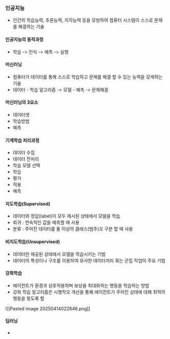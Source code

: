 ### 인공지능
- 인간의 학습능력, 추론능력, 지각능력 등을 모방하여 컴퓨터 시스템이 스스로 문제를 해결하는 기술

#### 인공지능의 동작과정
- 학습 -> 인식 -> 예측 -> 실행

#### 머신러닝
- 컴퓨터가 데이터를 통해 스스로 학습하고 문제를 해결 할 수 있는 능력을 갖게하는 기술
- 데이터 - 학습 알고리즘 -> 모델 - 예측 -> 문제해결

#### 머신러닝의 3요소
- 데이터셋
- 학습방법
- 예측

#### 기계학습 처리과정
- 데이터 수집
- 데이터 전처리
- 학습 모델 선택
- 학습
- 평가
- 적용
- 예측

#### 지도학습(Supervised)
- 데이터와 정답(label)이 모두 제시된 상태에서 모델을 학습
- 회귀 : 연속적인 값을 예측할 때 사용
- 분류 : 주어진 데이터를 둘 이상의 클래스(범주)오 구분 할 때 사용

#### 비지도학습(Unsupervised)
- 데이터만 제공된 상태에서 모델을 학습시키는 기법
- 데이터의 특성이나 구조를 이용하여 유사한 데이터끼리 묶는 군집 작업이 주요 기법

#### 강화학습
- 에이전트가 환경과 상호작용하며 보상을 최대화하는 행동을 학습하는 방법
- 강화 학습 알고리즘은 시행착오 개선을 통해 에이전트가 주어진 상태에 대해 최적의 행동을 찾도록 함


![[Pasted image 20250414022646.png]]

#### 딥러닝
- 